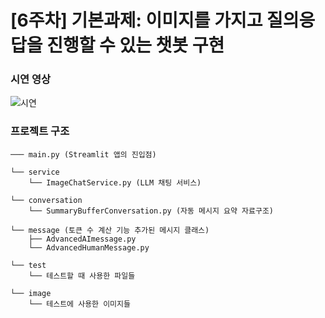 # [6주차] 기본과제: 이미지를 가지고 질의응답을 진행할 수 있는 챗봇 구현

### 시연 영상
![시연](./image/demo.gif)

### 프로젝트 구조
```
─── main.py (Streamlit 앱의 진입점)

└── service
    └── ImageChatService.py (LLM 채팅 서비스)
    
└── conversation
    └── SummaryBufferConversation.py (자동 메시지 요약 자료구조)
    
└── message (토큰 수 계산 기능 추가된 메시지 클래스)
    ├── AdvancedAImessage.py    
    └── AdvancedHumanMessage.py

└── test
    └── 테스트할 때 사용한 파일들
    
└── image
    └── 테스트에 사용한 이미지들
```